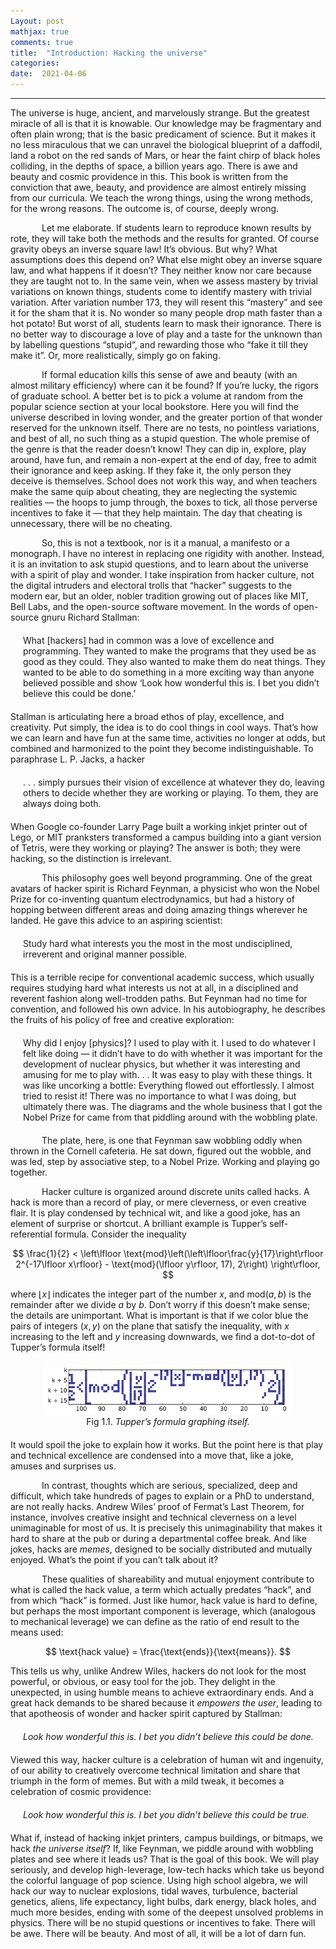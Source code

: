 ```yaml
---
Layout: post
mathjax: true
comments: true
title:  "Introduction: Hacking the universe"
categories:
date:  2021-04-06
---
```


---

<p style="margin=-50px 0px;">
The universe is huge, ancient, and marvelously strange. But the greatest miracle of all is that
it is knowable. Our knowledge may be fragmentary and often plain wrong; that is the basic
predicament of science. But it makes it no less miraculous that we can unravel the biological
blueprint of a daffodil, land a robot on the red sands of Mars, or hear the faint chirp of black
holes colliding, in the depths of space, a billion years ago. There is awe and beauty and cosmic
providence in this. This book is written from the conviction that awe, beauty, and providence
are almost entirely missing from our curricula. We teach the wrong things, using the wrong
methods, for the wrong reasons. The outcome is, of course, deeply
wrong.</p>
<p style="text-indent: 50px; margin=-50px 0px;">
Let me elaborate. If students learn to reproduce known results by rote, they will take both
the methods and the results for granted. Of course gravity obeys an inverse square law! It’s
obvious. But why? What assumptions does this depend on? What else might obey an inverse
square law, and what happens if it doesn’t? They neither know nor care because they are
taught not to. In the same vein, when we assess mastery by trivial variations on known things,
students come to identify mastery with trivial variation. After variation number 173, they will
resent this “mastery” and see it for the sham that it is. No wonder so many people drop math
faster than a hot potato! But worst of all, students learn to mask their ignorance. There is no
better way to discourage a love of play and a taste for the unknown than by labelling questions
“stupid”, and rewarding those who “fake it till they make it”. Or, more realistically, simply go
on faking.
</p>
<p style="text-indent: 50px; margin=-10pt 0 pt;">
If formal education kills this sense of awe and beauty (with an almost military efficiency)
where can it be found? If you’re lucky, the rigors of graduate school. A better bet is to pick a
volume at random from the popular science section at your local bookstore. Here you will find
the universe described in loving wonder, and the greater portion of that wonder reserved for
the unknown itself. There are no tests, no pointless variations, and best of all, no such thing as
a stupid question. The whole premise of the genre is that the reader doesn’t know! They can
dip in, explore, play around, have fun, and remain a non-expert at the end of day, free to admit
their ignorance and keep asking. If they fake it, the only person they deceive is themselves.
School does not work this way, and when teachers make the same quip about cheating, they
are neglecting the systemic realities — the hoops to jump through, the boxes to tick, all those
perverse incentives to fake it — that they help maintain. The day that cheating is unnecessary,
there will be no cheating.
</p>
<p style="text-indent: 50px; margin=-10pt 0 pt;">
So, this is not a textbook, nor is it a manual, a manifesto or a monograph. I have no interest
in replacing one rigidity with another. Instead, it is an invitation to ask stupid questions, and
to learn about the universe with a spirit of play and wonder. I take inspiration from hacker
culture, not the digital intruders and electoral trolls that “hacker” suggests to the modern ear,
but an older, nobler tradition growing out of places like MIT, Bell Labs, and the open-source
software movement. In the words of open-source gnuru Richard Stallman:</p>

<div style="margin: 20px 0px">
<span style="padding-left: 20px; display:block">
<p>
What [hackers] had in common was a love of excellence and programming. They
wanted to make the programs that they used be as good as they could. They also
wanted to make them do neat things. They wanted to be able to do something in
a more exciting way than anyone believed possible and show ‘Look how wonderful
this is. I bet you didn’t believe this could be done.’
</p>
</span>
</div>

<p style="margin=-10pt 0 pt;">
Stallman is articulating here a broad ethos of play, excellence, and creativity. Put simply, the
idea is to do cool things in cool ways.
That’s how we can learn and have fun at the same
time, activities no longer at odds, but combined and harmonized to the point they become
indistinguishable. To paraphrase L. P. Jacks, a hacker

<div style="margin: 20px 0px">
<span style="padding-left: 20px; display:block">
<p>
. . . simply pursues their vision of excellence at whatever they do, leaving others to
decide whether they are working or playing. To them, they are always
doing both.
</p>
</span>
</div>

<p style="margin=-10pt 0 pt;">
When Google co-founder Larry Page built a working inkjet printer out of Lego, or MIT
pranksters transformed a campus building into a giant version of Tetris, were they working
or playing? The answer is both; they were hacking, so the distinction
is irrelevant.</p>
<p style="text-indent: 50px; margin=-10pt 0 pt;">
This philosophy goes well beyond programming. One of the great avatars of hacker spirit is Richard
Feynman, a physicist who won the Nobel Prize for co-inventing quantum electrodynamics,
but had a history of hopping between different areas and doing amazing things wherever he
landed. He gave this advice to an aspiring scientist:

<div style="margin: 20px 0px">
<span style="padding-left: 20px; display:block">
<p>
Study hard what interests you the most in the most undisciplined, irreverent and
original manner possible.
</p>
</span>
</div>

<p style="margin=-10pt 0 pt;">
This is a terrible recipe for conventional academic success, which usually requires studying
hard what interests us not at all, in a disciplined and reverent fashion along well-trodden paths.
But Feynman had no time for convention, and followed his own advice. In his autobiography,
he describes the fruits of his policy of free and creative
exploration:</p>

<div style="margin: 20px 0px">
<span style="padding-left: 20px; display:block">
<p>
Why did I enjoy [physics]? I used to play with it. I used to do whatever I felt like
doing — it didn’t have to do with whether it was important for the development of
nuclear physics, but whether it was interesting and amusing for me to play with. . .
It was easy to play with these things. It was like uncorking a bottle: Everything
flowed out effortlessly. I almost tried to resist it! There was no importance to what
I was doing, but ultimately there was. The diagrams and the whole business that I
got the Nobel Prize for came from that piddling around with the
wobbling plate.
</p>
</span>
</div>

<p style="text-indent: 50px; margin=-10pt 0 pt;">
The plate, here, is one that Feynman saw wobbling oddly when thrown in the Cornell cafeteria.
He sat down, figured out the wobble, and was led, step by associative step, to a Nobel Prize.
Working and playing go together.</p>
<p style="text-indent: 50px; margin=-10pt 0 pt;">
Hacker culture is organized around discrete units called hacks. A hack is more than a
record of play, or mere cleverness, or even creative flair. It is play condensed by technical wit,
and like a good joke, has an element of surprise or shortcut. A brilliant example is Tupper’s
self-referential formula. Consider the inequality

$$
\frac{1}{2} < \left\lfloor
\text{mod}\left(\left\lfloor\frac{y}{17}\right\rfloor 2^{-17\lfloor
x\rfloor} - \text{mod}(\lfloor y\rfloor, 17), 2\right) \right\rfloor,
$$

where $\lfloor x\rfloor$ indicates the integer part of the number $x$, and $\text{mod}(a, b)$ is the remainder after we
divide $a$ by $b$.
Don’t worry if this doesn’t make sense; the details are unimportant. What is
important is that if we color blue the pairs of integers $(x, y)$ on
the plane that satisfy the inequality, with $x$ increasing to the left
and $y$ increasing downwards, we find a dot-to-dot of Tupper’s formula itself!

<div style="margin: 20px 0px">
<figure>
    <div style="text-align:center"><img src
    ="/hacker/img/tupper.png" width="400"/>
	<figcaption>Fig 1.1. <i>Tupper’s formula graphing itself.</i></figcaption>
	</div>
	</figure>
</div>

<p style="margin=-10pt 0 pt;">
It would spoil the joke to explain how it works. But the point here is
that play and technical excellence are condensed into a move that,
like a joke, amuses and surprises us.</p>
<p style="text-indent: 50px; margin=-10pt 0 pt;">
In contrast, thoughts which
are serious, specialized, deep and difficult, which take hundreds of pages to explain or a PhD
to understand, are not really hacks. Andrew Wiles’ proof of Fermat’s Last Theorem, for instance, involves creative insight and technical cleverness on a level unimaginable for most of
us. It is precisely this unimaginability that makes it hard to share at the pub or during a departmental coffee break. And like jokes, hacks are <i>memes</i>, designed to be socially distributed
and mutually enjoyed. What’s the point if you can’t talk about it?</p>
<p style="text-indent: 50px; margin=-10pt 0 pt;">
These qualities of shareability and mutual enjoyment contribute to what is called the hack
value, a term which actually predates “hack”, and from which “hack” is formed. Just like
humor, hack value is hard to define, but perhaps the most important component is leverage,
which (analogous to mechanical leverage) we can define as the ratio of end result to the means
used:</p>

$$
\text{hack value} = \frac{\text{ends}}{\text{means}}.
$$

<p style="margin=-10pt 0 pt;">
This tells us why, unlike Andrew Wiles, hackers do not look for the most powerful, or obvious,
or easy tool for the job. They delight in the unexpected, in using humble means to achieve
extraordinary ends. And a great hack demands to be shared because it <i>empowers the user</i>,
leading to that apotheosis of wonder and hacker spirit captured by Stallman:</p>

<div style="margin: 20px 0px">
<span style="padding-left: 20px; display:block">
<i>Look how wonderful this is. I bet you didn’t believe this could be
done.</i>
</span>
</div>

<p style="margin=-10pt 0 pt;">
Viewed this way, hacker culture is a celebration of human wit and ingenuity, of our ability to
creatively overcome technical limitation and share that triumph in the
form of memes.
But with a mild tweak, it becomes a celebration of cosmic providence:</p>

<div style="margin: 20px 0px">
<span style="padding-left: 20px; display:block">
<i>Look how wonderful this is. I bet you didn’t believe this could be true.</i>
</span>
</div>

<p style="margin=-10pt 0 pt;">
What if, instead of hacking inkjet printers, campus buildings, or
bitmaps, we hack <i>the universe itself</i>? If, like Feynman, we piddle
around with wobbling plates and see where it leads us?
That is the goal of this book. We will play seriously, and develop high-leverage, low-tech hacks
which take us beyond the colorful language of pop science. Using high school algebra, we
will hack our way to nuclear explosions, tidal waves, turbulence, bacterial genetics, aliens, life
expectancy, light bulbs, dark energy, black holes, and much more besides, ending with some
of the deepest unsolved problems in physics. There will be no stupid questions or incentives
to fake. There will be awe. There will be beauty. And most of all, it
will be a lot of darn fun.</p>
